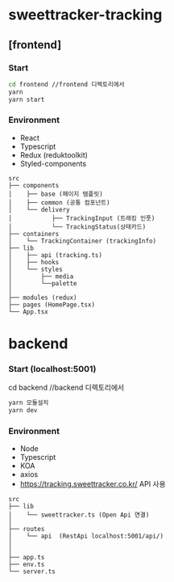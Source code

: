# sweettracker-tracking

## [frontend]

### Start

```sh
cd frontend //frontend 디렉토리에서
yarn
yarn start
```

### Environment

- React
- Typescript
- Redux (reduktoolkit)
- Styled-components

```
src
├── components
│    ├── base (페이지 템플릿)
│    ├── common (공통 컴포넌트)
│    └── delivery
│           ├── TrackingInput (트래킹 인풋)
│           └── TrackingStatus(상태카드)
├── containers
│    └── TrackingContainer (trackingInfo)
├── lib
│    ├── api (tracking.ts)
│    ├── hooks
│    └── styles
│        ├── media
│        └──palette
│
├── modules (redux)
├── pages (HomePage.tsx)
└── App.tsx
```

# backend

### Start (localhost:5001)

cd backend //backend 디렉토리에서

```sh
yarn 모듈설치
yarn dev
```

### Environment

- Node
- Typescript
- KOA
- axios
- https://tracking.sweettracker.co.kr/ API 사용

```
src
├── lib
│    └── sweettracker.ts (Open Api 연결)
│
├── routes
│    └── api  (RestApi localhost:5001/api/)
│
│
├── app.ts
├── env.ts
└── server.ts
```
